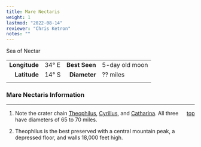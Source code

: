 ```yaml
---
title: Mare Nectaris
weight: 1
lastmod: "2022-08-14"
reviewer: "Chris Ketron"
notes: ""
---
```


Sea of Nectar

|               |           |               |                |
| ------------: | :-------- | ------------: | :------------- |
| **Longitude** | 34&deg; E | **Best Seen** | 5-day old moon |
|  **Latitude** | 14&deg; S |  **Diameter** | ?? miles       |
|               |           |               |                |

### Mare Nectaris Information

---
<span style='float:right;'>[top](#)</span>

1. Note the crater chain [Theophilus](/notes/object-notes/solar-system/earth/moon/craters/theophilus/#), [Cyrillus](/notes/object-notes/solar-system/earth/moon/craters/cyrillus/#), and [Catharina](/notes/object-notes/solar-system/earth/moon/craters/catharina/#). All three have diameters of 65 to 70 miles.

2. Theophilus is the best preserved with a central mountain peak, a depressed floor, and walls 18,000 feet high.
